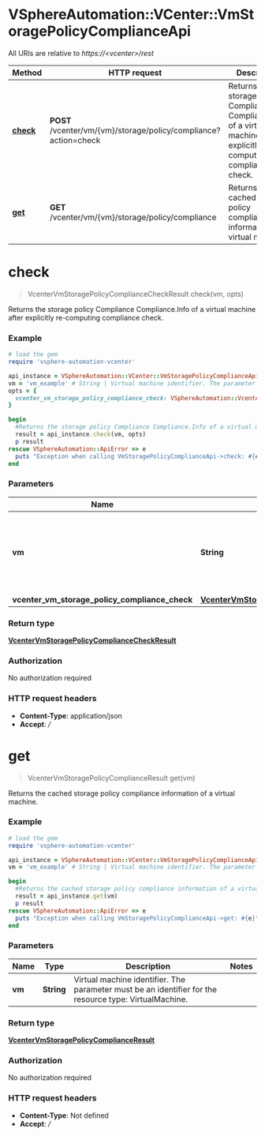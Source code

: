 # VSphereAutomation::VCenter::VmStoragePolicyComplianceApi

All URIs are relative to *https://&lt;vcenter&gt;/rest*

Method | HTTP request | Description
------------- | ------------- | -------------
[**check**](VmStoragePolicyComplianceApi.md#check) | **POST** /vcenter/vm/{vm}/storage/policy/compliance?action&#x3D;check | Returns the storage policy Compliance Compliance.Info of a virtual machine after explicitly re-computing compliance check.
[**get**](VmStoragePolicyComplianceApi.md#get) | **GET** /vcenter/vm/{vm}/storage/policy/compliance | Returns the cached storage policy compliance information of a virtual machine.


# **check**
> VcenterVmStoragePolicyComplianceCheckResult check(vm, opts)

Returns the storage policy Compliance Compliance.Info of a virtual machine after explicitly re-computing compliance check.

### Example
```ruby
# load the gem
require 'vsphere-automation-vcenter'

api_instance = VSphereAutomation::VCenter::VmStoragePolicyComplianceApi.new
vm = 'vm_example' # String | Virtual machine identifier. The parameter must be an identifier for the resource type: VirtualMachine.
opts = {
  vcenter_vm_storage_policy_compliance_check: VSphereAutomation::VcenterVmStoragePolicyComplianceCheck.new # VcenterVmStoragePolicyComplianceCheck | 
}

begin
  #Returns the storage policy Compliance Compliance.Info of a virtual machine after explicitly re-computing compliance check.
  result = api_instance.check(vm, opts)
  p result
rescue VSphereAutomation::ApiError => e
  puts "Exception when calling VmStoragePolicyComplianceApi->check: #{e}"
end
```

### Parameters

Name | Type | Description  | Notes
------------- | ------------- | ------------- | -------------
 **vm** | **String**| Virtual machine identifier. The parameter must be an identifier for the resource type: VirtualMachine. | 
 **vcenter_vm_storage_policy_compliance_check** | [**VcenterVmStoragePolicyComplianceCheck**](VcenterVmStoragePolicyComplianceCheck.md)|  | [optional] 

### Return type

[**VcenterVmStoragePolicyComplianceCheckResult**](VcenterVmStoragePolicyComplianceCheckResult.md)

### Authorization

No authorization required

### HTTP request headers

 - **Content-Type**: application/json
 - **Accept**: */*



# **get**
> VcenterVmStoragePolicyComplianceResult get(vm)

Returns the cached storage policy compliance information of a virtual machine.

### Example
```ruby
# load the gem
require 'vsphere-automation-vcenter'

api_instance = VSphereAutomation::VCenter::VmStoragePolicyComplianceApi.new
vm = 'vm_example' # String | Virtual machine identifier. The parameter must be an identifier for the resource type: VirtualMachine.

begin
  #Returns the cached storage policy compliance information of a virtual machine.
  result = api_instance.get(vm)
  p result
rescue VSphereAutomation::ApiError => e
  puts "Exception when calling VmStoragePolicyComplianceApi->get: #{e}"
end
```

### Parameters

Name | Type | Description  | Notes
------------- | ------------- | ------------- | -------------
 **vm** | **String**| Virtual machine identifier. The parameter must be an identifier for the resource type: VirtualMachine. | 

### Return type

[**VcenterVmStoragePolicyComplianceResult**](VcenterVmStoragePolicyComplianceResult.md)

### Authorization

No authorization required

### HTTP request headers

 - **Content-Type**: Not defined
 - **Accept**: */*



